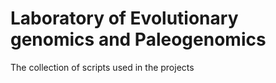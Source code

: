 # Laboratory of Evolutionary genomics and Paleogenomics

The collection of scripts used in the projects

